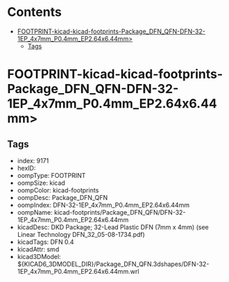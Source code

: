 



Contents
========

* [FOOTPRINT-kicad-kicad-footprints-Package_DFN_QFN-DFN-32-1EP_4x7mm_P0.4mm_EP2.64x6.44mm>](#footprint-kicad-kicad-footprints-package_dfn_qfn-dfn-32-1ep_4x7mm_p04mm_ep264x644mm)
	* [Tags](#tags)

# FOOTPRINT-kicad-kicad-footprints-Package_DFN_QFN-DFN-32-1EP_4x7mm_P0.4mm_EP2.64x6.44mm>

## Tags

- index: 9171
- hexID: 
- oompType: FOOTPRINT
- oompSize: kicad
- oompColor: kicad-footprints
- oompDesc: Package_DFN_QFN
- oompIndex: DFN-32-1EP_4x7mm_P0.4mm_EP2.64x6.44mm
- oompName: kicad-footprints/Package_DFN_QFN/DFN-32-1EP_4x7mm_P0.4mm_EP2.64x6.44mm
- kicadDesc: DKD Package; 32-Lead Plastic DFN (7mm x 4mm) (see Linear Technology DFN_32_05-08-1734.pdf)
- kicadTags: DFN 0.4
- kicadAttr: smd
- kicad3DModel: ${KICAD6_3DMODEL_DIR}/Package_DFN_QFN.3dshapes/DFN-32-1EP_4x7mm_P0.4mm_EP2.64x6.44mm.wrl
